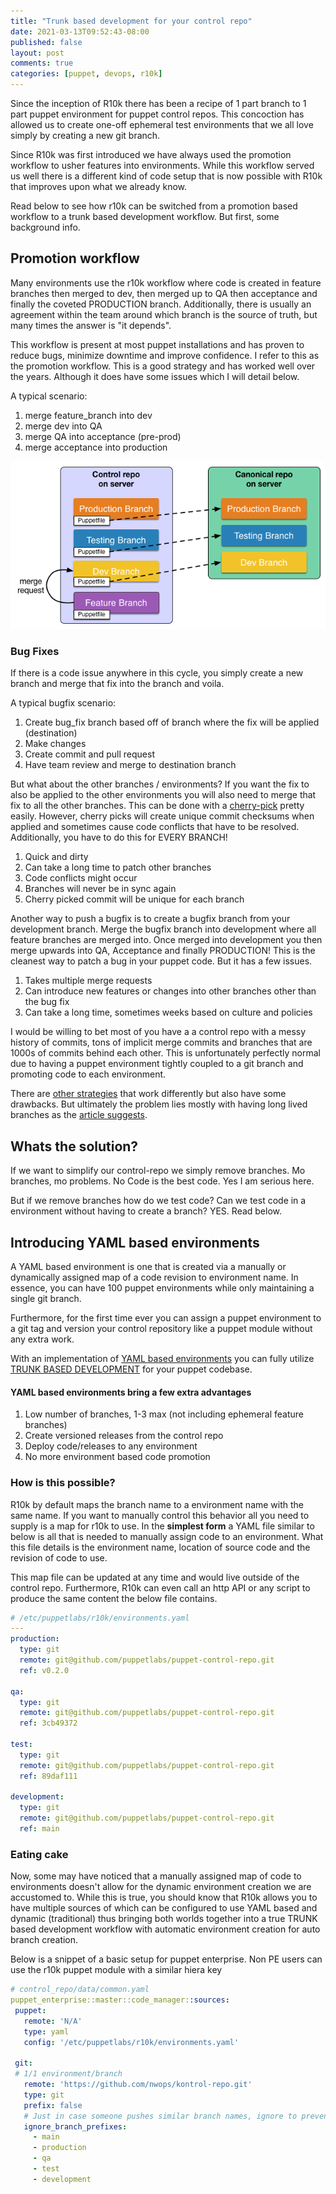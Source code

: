 ```yaml
---
title: "Trunk based development for your control repo"
date: 2021-03-13T09:52:43-08:00
published: false
layout: post
comments: true
categories: [puppet, devops, r10k]
---
```

Since the inception of R10k there has been a recipe of 1 part branch to 1 part puppet environment for puppet control repos.  This concoction has allowed us to create one-off ephemeral test environments that we all love simply by creating a new git branch. 

Since R10k was first introduced we have always used the promotion workflow to usher features into environments.  While this workflow served us well there is a different kind of code setup that is now possible with R10k that improves upon what we already know.  

Read below to see how r10k can be switched from a promotion based workflow to a trunk based development workflow.   But first, some background info.

## Promotion workflow
Many environments use the r10k workflow where code is created in feature branches then merged to dev, then merged up to QA then acceptance and finally the coveted PRODUCTION branch.  Additionally, there is usually an agreement within the team around which branch is the source of truth, but many times the answer is "it depends". 

This workflow is present at most puppet installations and has proven to reduce bugs, minimize downtime and improve confidence. I refer to this as the promotion workflow. This is a good strategy and has worked well over the years.  Although it does have some issues which I will detail below.

A typical scenario:

1. merge feature_branch into dev
2. merge dev into QA
3. merge QA into acceptance (pre-prod)
4. merge acceptance into production

![](/static/images/07_control_repo_update.png)

### Bug Fixes
If there is a code issue anywhere in this cycle, you simply create a new branch and merge that fix into the branch and voila. 

A typical bugfix scenario:

1. Create bug_fix branch based off of branch where the fix will be applied (destination)
2. Make changes
3. Create commit and pull request
4. Have team review and merge to destination branch


But what about the other branches / environments?  If you want the fix to also be applied to the other environments you will also need to merge that fix to all the other branches. This can be done with a [cherry-pick](https://git-scm.com/docs/git-cherry-pick) pretty easily. However, cherry picks will create unique commit checksums when applied and sometimes cause code conflicts that have to be resolved.  Additionally, you have to do this for EVERY BRANCH! 

  1. Quick and dirty
  2. Can take a long time to patch other branches
  3. Code conflicts might occur
  4. Branches will never be in sync again
  5. Cherry picked commit will be unique for each branch

Another way to push a bugfix is to create a bugfix branch from your development branch.  Merge the bugfix branch into development where all feature branches are merged into.  Once merged into development you then merge upwards into QA, Acceptance and finally PRODUCTION!  This is the cleanest way to patch a bug in your puppet code. But it has a few issues.

  1. Takes multiple merge requests
  2. Can introduce new features or changes into other branches other than the bug fix
  3. Can take a long time, sometimes weeks based on culture and policies

I would be willing to bet most of you have a a control repo with a messy history of commits, tons of implicit merge commits and branches that are 1000s of commits behind each other.  This is unfortunately perfectly normal due to having a puppet environment tightly coupled to a git branch and promoting code to each environment.  

There are [other strategies](https://sairamkrish.medium.com/git-branching-strategy-for-true-continuous-delivery-eade4435b57e) that work differently but also have some drawbacks.  But ultimately the problem lies mostly with having long lived branches as the [article suggests](https://www.wearefine.com/news/insights/env-branching-with-git/).

## Whats the solution?
If we want to simplify our control-repo we simply remove branches.  Mo branches, mo problems.  No Code is the best code.  Yes I am serious here.  

But if we remove branches how do we test code?  Can we test code in a environment without having to create a branch?  YES.  Read below.

## Introducing YAML based environments
A YAML based environment is one that is created via a manually or dynamically assigned map of a code revision to environment name.  In essence, you can have 100 puppet environments while only maintaining a single git branch.

Furthermore, for the first time ever you can assign a puppet environment to a git tag and version your control repository like a puppet module without any extra work. 

With an implementation of [YAML based environments](https://github.com/puppetlabs/r10k/blob/master/doc/dynamic-environments/configuration.mkd#experimental-features) you can fully utilize [TRUNK BASED DEVELOPMENT](https://trunkbaseddevelopment.com/) for your puppet codebase.

#### YAML based environments bring a few extra advantages
  1. Low number of branches, 1-3 max (not including ephemeral feature branches)
  2. Create versioned releases from the control repo
  3. Deploy code/releases to any environment
  4. No more environment based code promotion

### How is this possible?
R10k by default maps the branch name to a environment name with the same name.  If you want to manually control this behavior all you need to supply is a map for r10k to use.  In the **simplest form**  a YAML file similar to below is all that is needed to manually assign code to an environment.  What this file details is the environment name, location of source code and the revision of code to use.

This map file can be updated at any time and would live outside of the control repo. Furthermore, R10k can even call an http API or any script to produce the same content the below file contains.


```yaml
# /etc/puppetlabs/r10k/environments.yaml
---
production:
  type: git
  remote: git@github.com/puppetlabs/puppet-control-repo.git
  ref: v0.2.0

qa:
  type: git
  remote: git@github.com/puppetlabs/puppet-control-repo.git
  ref: 3cb49372

test:
  type: git
  remote: git@github.com/puppetlabs/puppet-control-repo.git
  ref: 89daf111

development:
  type: git
  remote: git@github.com/puppetlabs/puppet-control-repo.git
  ref: main


```

### Eating cake
Now, some may have noticed that a manually assigned map of code to environments doesn't allow for the dynamic environment creation we are accustomed to.  While this is true, you should know that R10k allows you to have multiple sources of which can be configured to use YAML based and dynamic (traditional) thus bringing both worlds together into a true TRUNK based development workflow with automatic environment creation for auto branch creation. 

Below is a snippet of a basic setup for puppet enterprise.  Non PE users can use the r10k puppet module with a similar hiera key

```yaml
# control_repo/data/common.yaml
puppet_enterprise::master::code_manager::sources:
 puppet:
   remote: 'N/A'
   type: yaml
   config: '/etc/puppetlabs/r10k/environments.yaml' 
 
 git:
 # 1/1 environment/branch
   remote: 'https://github.com/nwops/kontrol-repo.git'
   type: git
   prefix: false
   # Just in case someone pushes similar branch names, ignore to prevent collision
   ignore_branch_prefixes:
     - main
     - production
     - qa
     - test
     - development
```
